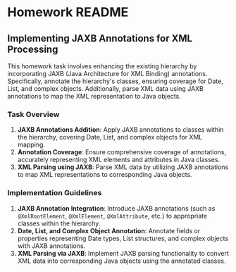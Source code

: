 # Homework README

## Implementing JAXB Annotations for XML Processing

This homework task involves enhancing the existing hierarchy by incorporating JAXB (Java Architecture for XML Binding) annotations. Specifically, annotate the hierarchy's classes, ensuring coverage for Date, List, and complex objects. Additionally, parse XML data using JAXB annotations to map the XML representation to Java objects.

### Task Overview

1. **JAXB Annotations Addition**: Apply JAXB annotations to classes within the hierarchy, covering Date, List, and complex objects for XML mapping.
2. **Annotation Coverage**: Ensure comprehensive coverage of annotations, accurately representing XML elements and attributes in Java classes.
3. **XML Parsing using JAXB**: Parse XML data by utilizing JAXB annotations to map XML representations to corresponding Java objects.

### Implementation Guidelines

1. **JAXB Annotation Integration**: Introduce JAXB annotations (such as `@XmlRootElement`, `@XmlElement`, `@XmlAttribute`, etc.) to appropriate classes within the hierarchy.
2. **Date, List, and Complex Object Annotation**: Annotate fields or properties representing Date types, List structures, and complex objects with JAXB annotations.
3. **XML Parsing via JAXB**: Implement JAXB parsing functionality to convert XML data into corresponding Java objects using the annotated classes.